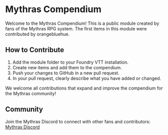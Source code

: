 # Mythras Compendium

Welcome to the Mythras Compendium! This is a public module created by fans of the Mythras RPG system. The first items in this module were contributed by orangebluehue.

## How to Contribute

1. Add the module folder to your Foundry VTT installation.
2. Create new items and add them to the compendium.
3. Push your changes to GitHub in a new pull request.
4. In your pull request, clearly describe what you have added or changed.

We welcome all contributions that expand and improve the compendium for the Mythras community!

## Community

Join the Mythras Discord to connect with other fans and contributors: [Mythras Discord](https://discord.gg/RfbuZJcy66)